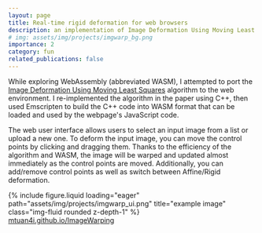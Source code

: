 ```yaml
---
layout: page
title: Real-time rigid deformation for web browsers
description: an implementation of Image Deformation Using Moving Least Squares for web browser
# img: assets/img/projects/imgwarp_bg.png
importance: 2
category: fun
related_publications: false
---
```


While exploring WebAssembly (abbreviated WASM), I attempted to port the [Image Deformation Using Moving Least Squares](https://dl.acm.org/doi/10.1145/1141911.1141920) algorithm to the web environment. I re-implemented the algorithm in the paper using C++, then used Emscripten to build the C++ code into WASM format that can be loaded and used by the webpage's JavaScript code.

The web user interface allows users to select an input image from a list or upload a new one. To deform the input image, you can move the control points by clicking and dragging them. Thanks to the efficiency of the algorithm and WASM, the image will be warped and updated almost immediately as the control points are moved. Additionally, you can add/remove control points as well as switch between Affine/Rigid deformation.

<div class="row">
    <div class="col-sm mt-3 mt-md-0"></div>
    <div class="col-sm-6 mt-3 mt-md-0">
        {% include figure.liquid loading="eager" path="assets/img/projects/imgwarp_ui.png" title="example image" class="img-fluid rounded z-depth-1" %}
    </div>
    <div class="col-sm mt-3 mt-md-0"></div>
</div>
<div class="caption">
    <a href="https://mtuan4i.github.io/ImageWarping">mtuan4i.github.io/ImageWarping</a>
</div>
